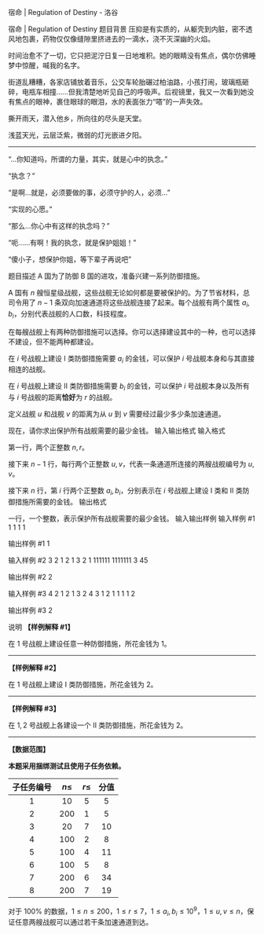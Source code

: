 



宿命 | Regulation of Destiny - 洛谷














宿命 | Regulation of Destiny
题目背景
压抑是有实质的，从躯壳到内脏，密不透风地包裹，药物仅仅像缝隙里挤进去的一滴水，浇不灭深幽的火焰。

时间治愈不了一切，它只把泥泞日复一日地堆积。她的眼睛没有焦点，偶尔仿佛睡梦中惊醒，喊我的名字。

街道乱糟糟，各家店铺放着音乐，公交车轮胎碾过柏油路，小孩打闹，玻璃瓶砸碎，电瓶车相撞……但我清楚地听见自己的呼吸声。后视镜里，我又一次看到她没有焦点的眼神，裹住眼球的眼泪，水的表面张力“嗒”的一声失效。


撕开雨天，潜入他乡，所向往的尽头是天堂。

浅蓝天光，云层泛紫，微弱的灯光嵌进夕阳。
 
----
 
 
 “…你知道吗，所谓的力量，其实，就是心中的执念。”
 
 “执念？”
 
 “是啊…就是，必须要做的事，必须守护的人，必须…”
 
 “实现的心愿。”
 
 “那么…你心中有这样的执念吗？”
 
 “呃……有啊！我的执念，就是保护姐姐！”
 
 “傻小子，想保护你姐，等下辈子再说吧”
 

题目描述
A 国为了防御 B 国的进攻，准备兴建一系列防御措施。

A 国有 $n$ 艘恒星级战舰，这些战舰无论如何都是要被保护的。为了节省材料，总司令用了 $n-1$ 条双向加速通道将这些战舰连接了起来。每个战舰有两个属性 $a_i,b_i$，分别代表战舰的人口数，科技程度。

在每艘战舰上有两种防御措施可以选择。你可以选择建设其中的一种，也可以选择不建设，但不能两种都建设。

在 $i$ 号战舰上建设 I 类防御措施需要 $a_i$ 的金钱，可以保护 $i$ 号战舰本身和与其直接相连的战舰。

在 $i$ 号战舰上建设 II 类防御措施需要 $b_i$ 的金钱，可以保护 $i$ 号战舰本身以及所有与 $i$ 号战舰的距离**恰好**为 $r$ 的战舰。

定义战舰 $u$ 和战舰 $v$ 的距离为从 $u$ 到 $v$ 需要经过最少多少条加速通道。

现在，请你求出保护所有战舰需要的最少金钱。
输入输出格式
输入格式

第一行，两个正整数 $n, r$。

接下来 $n-1$ 行，每行两个正整数 $u, v$，代表一条通道所连接的两艘战舰编号为 $u, v$。

接下来 $n$ 行，第 $i$ 行两个正整数 $a_i, b_i$，分别表示在 $i$ 号战舰上建设 I 类和 II 类防御措施所需要的金钱。
输出格式

一行，一个整数，表示保护所有战舰需要的最少金钱。
输入输出样例
输入样例 #1
1 1
1 1

输出样例 #1
1

输入样例 #2
3 2
1 2
1 3
2 1
111111 1111111
3 45

输出样例 #2
2

输入样例 #3
4 2
1 2
1 3
2 4
3 1
2 1
1 1
1 2

输出样例 #3
2

说明
**【样例解释 \#1】**

在 $1$ 号战舰上建设任意一种防御措施，所花金钱为 $1$。

---

**【样例解释 \#2】**

在 $1$ 号战舰上建设 I 类防御措施，所花金钱为 $2$。

---

**【样例解释 \#3】**

在 $1,2$ 号战舰上各建设一个 II 类防御措施，所花金钱为 $2$。

------------

**【数据范围】**

**本题采用捆绑测试且使用子任务依赖。**

| 子任务编号 | $n \le$ | $r \le$ | 分值 |
| :-----------: | :-----------: | :-----------: | :-----------: |
| 1 | $10$ | $5$ | 5 |
| 2 | $200$ | $1$ | 5 |
| 3 | $20$ | $7$ | 10 |
| 4 | $100$ | $2$ | 8 |
| 5 | $100$ | $4$ | 11 |
| 6 | $100$ | $5$ | 8 |
| 7 | $200$ | $6$ | 34 |
| 8 | $200$ | $7$ | 19 |

对于 $100\%$ 的数据，$1 \le n \le 200$，$1 \le r \le 7$，$1 \le a_i, b_i \le {10}^9$，$1 \le u, v \le n$，保证任意两艘战舰可以通过若干条加速通道到达。






